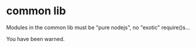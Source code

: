# common lib

Modules in the common lib must be "pure nodejs", no "exotic" require()s...

You have been warned.

